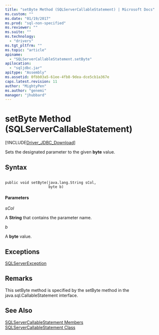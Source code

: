 ```yaml
---
title: "setByte Method (SQLServerCallableStatement) | Microsoft Docs"
ms.custom: ""
ms.date: "01/19/2017"
ms.prod: "sql-non-specified"
ms.reviewer: ""
ms.suite: ""
ms.technology: 
  - "drivers"
ms.tgt_pltfrm: ""
ms.topic: "article"
apiname: 
  - "SQLServerCallableStatement.setByte"
apilocation: 
  - "sqljdbc.jar"
apitype: "Assembly"
ms.assetid: 0fbb03a5-61ee-4fb8-9dea-dce5cb1a367e
caps.latest.revision: 11
author: "MightyPen"
ms.author: "genemi"
manager: "jhubbard"
---
```

# setByte Method (SQLServerCallableStatement)
[!INCLUDE[Driver_JDBC_Download](../../../includes/driver_jdbc_download.md)]

  Sets the designated parameter to the given **byte** value.  
  
## Syntax  
  
```  
  
public void setByte(java.lang.String sCol,  
                    byte b)  
```  
  
#### Parameters  
 *sCol*  
  
 A **String** that contains the parameter name.  
  
 *b*  
  
 A **byte** value.  
  
## Exceptions  
 [SQLServerException](../../../connect/jdbc/reference/sqlserverexception-class.md)  
  
## Remarks  
 This setByte method is specified by the setByte method in the java.sql.CallableStatement interface.  
  
## See Also  
 [SQLServerCallableStatement Members](../../../connect/jdbc/reference/sqlservercallablestatement-members.md)   
 [SQLServerCallableStatement Class](../../../connect/jdbc/reference/sqlservercallablestatement-class.md)  
  
  